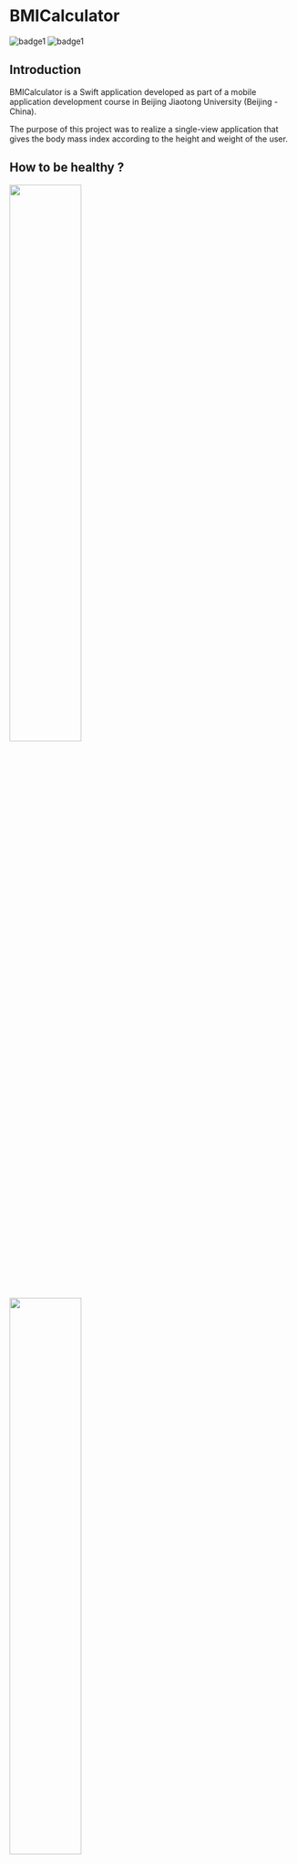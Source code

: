 # BMICalculator
![badge1](https://img.shields.io/badge/license-MIT-brightgreen.svg )
![badge1](https://img.shields.io/badge/language-Swift-yellow.svg )

## Introduction
BMICalculator is a Swift application developed as part of a mobile application development course in Beijing Jiaotong University (Beijing - China).

The purpose of this project was to realize a single-view application that gives the body mass index according to the height and weight of the user.

## How to be healthy ?

<img src="https://github.com/Estayparadox/BMICalculator/blob/master/ressources/calculimcENG.jpg" alt="" data-canonical-src="https://github.com/Estayparadox/BMICalculator/blob/master/ressources/calculimcENG.jpg" width="50%" height="50%" />
<img src="https://github.com/Estayparadox/BMICalculator/blob/master/ressources/IMCENG.png" alt="" data-canonical-src="https://github.com/Estayparadox/BMICalculator/blob/master/ressources/IMCENG.png" width="50%" height="50%" />

## Demo


## Requirement
* iOS 12.1
* Swift 4.2
